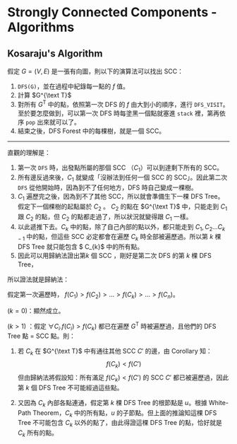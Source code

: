 # Strongly Connected Components - Algorithms

## Kosaraju's Algorithm

假定 $G = (V, E)$ 是一張有向圖，則以下的演算法可以找出 SCC：

1. `DFS(G)`，並在過程中紀錄每一點的 $f$ 值。
2. 計算 $G^{\text T}$
3. 對所有 $G^\text{T}$ 中的點，依照第一次 DFS 的 $f$ 由大到小的順序，進行 `DFS_VISIT`。至於要怎麼做到，可以第一次 DFS 時每塗黑一個點就塞進 `stack` 裡，第再依序 `pop` 出來就可以了。
4. 結束之後，DFS Forest 中的每棵樹，就是一個 SCC。 

------

直觀的理解是：

1. 第一次 `DFS` 時，出發點所屬的那個 SCC （$C_1$）可以到達剩下所有的 SCC。
2. 所有邊反過來後，$C_1$ 就變成「沒辦法到任何一個 SCC 的 SCC」。因此第二次 `DFS` 從他開始時，因為到不了任何地方，DFS 時自己變成一棵樹。
3. $C_1$ 遍歷完之後，因為到不了其他 SCC，所以就會準備生下一棵 DFS Tree。假定下一個棵樹的起點屬於 $C_2$  。 $C_2$ 的點在 $G^{\text T}$ 中，只能走到 $C_1$ 跟 $C_2$ 的點，但 $C_2$ 的點都走過了，所以狀況就變得跟 $C_1$ 一樣。
4. 以此遞推下去。$C_{k}$ 中的點，除了自己內部的點以外，都只能走到 $C_1, C_2 ... C_{k-1}$ 中的點，但這些 SCC 必定都會在遍歷 $C_{k}$ 時全部被遍歷過。所以第 $k$ 棵 DFS Tree 就只能包含 $ C_{k}$ 中的所有點。
5. 因此可以用歸納法證出第$k$ 個 SCC ，剛好是第二次 DFS 的第 $k$ 棵 DFS Tree，

所以證法就是歸納法：

假定第一次遍歷時， $f(C_1) > f(C_2) > ... > f(C_{k})> ...> f(C_{n})$。 

($k = 0$)：顯然成立。

($k > 1$) ：假定  $\forall C_i.f(C_i) > f(C_k)$ 都已在遍歷 $G^\text{T}$ 時被遍歷過，且他們的 DFS Tree 點 = SCC 點。則：

1. 若 $C_k$ 在 $G^{\text T}$ 中有通往其他 SCC $C'$ 的邊，由 Corollary 知：
	$$
	f(C_k) < f(C')
	$$
	但由歸納法將假設知：所有滿足 $f(C_k) < f(C')$ 的 SCC $C'$ 都已被遍歷過，因此第 $k$ 個 DFS Tree 不可能經過這些點。

2. 又因為 $C_k$ 內部各點連通，假定第 $k$ 棵 DFS Tree 的根節點是 $u$。根據 White-Path Theorem，$C_k$ 中的所有點，$u$ 的子節點。但上面的推論知這棵 DFS Tree 不可能包含 $C_k$ 以外的點了，由此得證這棵 DFS Tree 的點，恰好就是 $C_k$ 所有的點。
